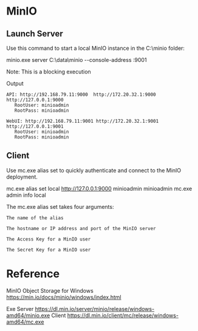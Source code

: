 # MinIO



## Launch Server
Use this command to start a local MinIO instance in the C:\minio folder:

minio.exe server C:\data\minio --console-address :9001

Note: This is a blocking execution

Output
```
API: http://192.168.79.11:9000  http://172.20.32.1:9000  http://127.0.0.1:9000
   RootUser: minioadmin
   RootPass: minioadmin

WebUI: http://192.168.79.11:9001 http://172.20.32.1:9001 http://127.0.0.1:9001
   RootUser: minioadmin
   RootPass: minioadmin
```

## Client

Use mc.exe alias set to quickly authenticate and connect to the MinIO deployment.

mc.exe alias set local http://127.0.0.1:9000 minioadmin minioadmin
mc.exe admin info local

The mc.exe alias set takes four arguments:

    The name of the alias

    The hostname or IP address and port of the MinIO server

    The Access Key for a MinIO user

    The Secret Key for a MinIO user


# Reference

MinIO Object Storage for Windows
https://min.io/docs/minio/windows/index.html

Exe
Server
https://dl.min.io/server/minio/release/windows-amd64/minio.exe
Client
https://dl.min.io/client/mc/release/windows-amd64/mc.exe